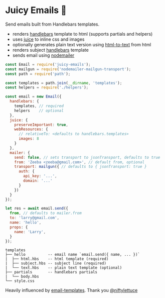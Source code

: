# Juicy Emails 🍉

Send emails built from Handlebars templates.

* renders [handlebars](https://github.com/wycats/handlebars.js) template to html (supports partials and helpers)
* uses [juice](https://github.com/Automattic/juice) to inline css and images
* optionally generates plain text version using [html-to-text](https://github.com/werk85/node-html-to-text) from html
* renders subject [handlebars](https://github.com/wycats/handlebars.js) template
* sends email using [nodemailer](https://github.com/nodemailer/nodemailer)

``` javascript
const Email = require('juicy-emails');
const mailgun = require('nodemailer-mailgun-transport');
const path = require('path');

const templates = path.join(__dirname, 'templates');
const helpers = require('./helpers');

const email = new Email({
  handlebars: {
    templates, // required
    helpers    // optional
  },
  juice: {
    preserveImportant: true,
    webResources: {
      // relativeTo: <defaults to handlebars.templates>
      images: 8
    }
  },
  mailer: {
    send: false, // sets transport to jsonTransport, defaults to true
    from: 'Zeeba <zeeba@gmail.com>', // default from, optional
    transport: mailgun({ // defaults to { jsonTransport: true }
      auth: {
        api_key: '...',
        domain: '...'
      }
    })
  }
});

let res = await email.send({
  from, // defaults to mailer.from
  to: 'larry@gmail.com',
  name: 'hello',
  props: {
    name: 'Larry',
  }
});
```

```
templates
├── hello          -- email name `email.send({ name, ... })`
|  ├── html.hbs    -- html template (required)
|  ├── subject.hbs -- subject line (required)
|  └── text.hbs    -- plain text template (optional)
├── partials       -- handlebars partials
|  └── body.hbs
└── style.css
```

Heavily influenced by [email-templates](https://github.com/niftylettuce/email-templates). Thank you [@niftylettuce](https://github.com/niftylettuce)
